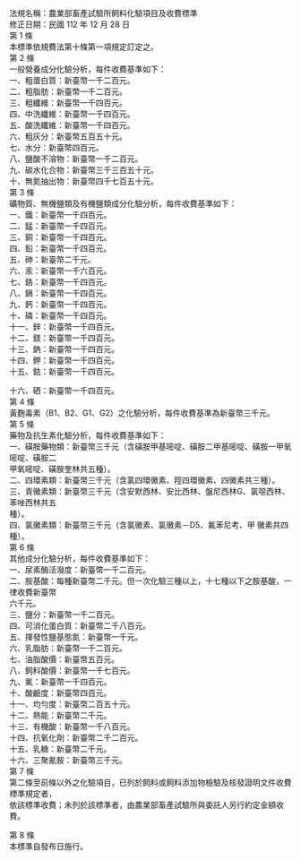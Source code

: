 法規名稱：農業部畜產試驗所飼料化驗項目及收費標準  
修正日期：民國 112 年 12 月 28 日  
第 1 條  
本標準依規費法第十條第一項規定訂定之。  
第 2 條  
一般營養成分化驗分析，每件收費基準如下：  
一、粗蛋白質：新臺幣一千二百元。  
二、粗脂肪：新臺幣一千二百元。  
三、粗纖維：新臺幣一千四百元。  
四、中洗纖維：新臺幣一千四百元。  
五、酸洗纖維：新臺幣一千四百元。  
六、粗灰分：新臺幣五百五十元。  
七、水分：新臺幣四百元。  
八、鹽酸不溶物：新臺幣一千二百元。  
九、碳水化合物：新臺幣三千三百五十元。  
十、無氮抽出物：新臺幣四千七百五十元。  
第 3 條  
礦物質、無機鹽類及有機鹽類成分化驗分析，每件收費基準如下：  
一、鐵：新臺幣一千四百元。  
二、錳：新臺幣一千四百元。  
三、銅：新臺幣一千四百元。  
四、鉛：新臺幣一千四百元。  
五、砷：新臺幣二千元。  
六、汞：新臺幣一千六百元。  
七、鉻：新臺幣一千四百元。  
八、鎘：新臺幣一千四百元。  
九、鈣：新臺幣一千四百元。  
十、磷：新臺幣一千四百元。  
十一、鋅：新臺幣一千四百元。  
十二、鎂：新臺幣一千四百元。  
十三、鈉：新臺幣一千四百元。  
十四、鉀：新臺幣一千四百元。  
十五、鈷：新臺幣一千四百元。  


十六、硒：新臺幣一千四百元。  
第 4 條  
黃麴毒素（B1、B2、G1、G2）之化驗分析，每件收費基準為新臺幣三千元。  
第 5 條  
藥物及抗生素化驗分析，每件收費基準如下：  
一、磺胺藥物類：新臺幣三千元（含磺胺甲基嘧啶、磺胺二甲基嘧啶、磺胺一甲氧嘧啶、磺胺二  
甲氧嘧啶、磺胺奎林共五種）。  
二、四環素類：新臺幣三千元（含氯四環黴素、羥四環黴素、四黴素共三種）。  
三、青黴素類：新臺幣三千元（含安默西林、安比西林、盤尼西林G、氯噁西林、苯唑西林共五  
種）。  
四、氯黴素類：新臺幣三千元（含氯黴素、氯黴素－D5、氟苯尼考、甲 黴素共四種）。  
第 6 條  
其他成分化驗分析，每件收費基準如下：  
一、尿素酶活潑度：新臺幣一千二百元。  
二、胺基酸：每種新臺幣二千元。但一次化驗三種以上，十七種以下之胺基酸，一律收費新臺幣  
六千元。  
三、鹽分：新臺幣一千二百元。  
四、可消化蛋白質：新臺幣二千八百元。  
五、揮發性鹽基態氮：新臺幣一千元。  
六、乳脂肪：新臺幣一千二百元。  
七、油脂酸價：新臺幣五百元。  
八、飼料酸價：新臺幣一千七百元。  
九、氟：新臺幣一千四百元。  
十、酸鹼度：新臺幣四百元。  
十一、均勻度：新臺幣二百五十元。  
十二、熱能：新臺幣二千元。  
十三、有機酸：新臺幣一千八百元。  
十四、抗氧化劑：新臺幣二千二百元。  
十五、乳糖：新臺幣二千元。  
十六、三聚氰胺：新臺幣三千元。  
第 7 條  
第二條至前條以外之化驗項目，已列於飼料或飼料添加物檢驗及核發證明文件收費標準規定者，  
依該標準收費；未列於該標準者，由農業部畜產試驗所與委託人另行約定金額收費。  


第 8 條  
本標準自發布日施行。  


